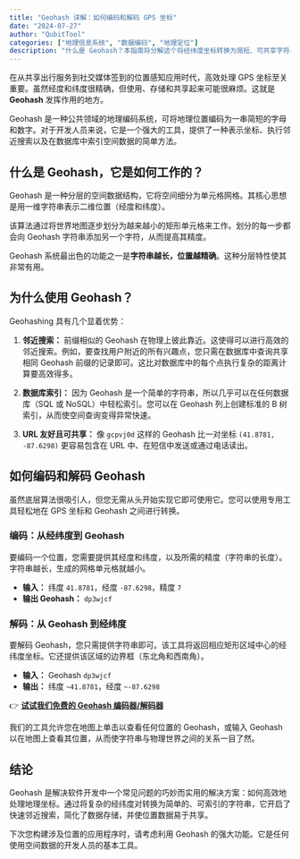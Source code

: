 ```yaml
---
title: "Geohash 详解：如何编码和解码 GPS 坐标"
date: "2024-07-27"
author: "QubitTool"
categories: ["地理信息系统", "数据编码", "地理定位"]
description: "什么是 Geohash？本指南将分解这个将经纬度坐标转换为简短、可共享字符串的巧妙算法。了解它的工作原理、为什么它被用于邻近搜索，以及如何亲自编码和解码 Geohash。"
---
```


在从共享出行服务到社交媒体签到的位置感知应用时代，高效处理 GPS 坐标至关重要。虽然经度和纬度很精确，但使用、存储和共享起来可能很麻烦。这就是 **Geohash** 发挥作用的地方。

Geohash 是一种公共领域的地理编码系统，可将地理位置编码为一串简短的字母和数字。对于开发人员来说，它是一个强大的工具，提供了一种表示坐标、执行邻近搜索以及在数据库中索引空间数据的简单方法。

## 什么是 Geohash，它是如何工作的？

Geohash 是一种分层的空间数据结构，它将空间细分为单元格网格。其核心思想是用一维字符串表示二维位置（经度和纬度）。

该算法通过将世界地图逐步划分为越来越小的矩形单元格来工作。划分的每一步都会向 Geohash 字符串添加另一个字符，从而提高其精度。

Geohash 系统最出色的功能之一是**字符串越长，位置越精确**。这种分层特性使其非常有用。

## 为什么使用 Geohash？

Geohashing 具有几个显着优势：

1.  **邻近搜索：** 前缀相似的 Geohash 在物理上彼此靠近。这使得可以进行高效的邻近搜索。例如，要查找用户附近的所有兴趣点，您只需在数据库中查询共享相同 Geohash 前缀的记录即可。这比对数据库中的每个点执行复杂的距离计算要高效得多。

2.  **数据库索引：** 因为 Geohash 是一个简单的字符串，所以几乎可以在任何数据库（SQL 或 NoSQL）中轻松索引。您可以在 Geohash 列上创建标准的 B 树索引，从而使空间查询变得异常快速。

3.  **URL 友好且可共享：** 像 `gcpvj0d` 这样的 Geohash 比一对坐标 `(41.8781, -87.6298)` 更容易包含在 URL 中、在短信中发送或通过电话读出。

## 如何编码和解码 Geohash

虽然底层算法很吸引人，但您无需从头开始实现它即可使用它。您可以使用专用工具轻松地在 GPS 坐标和 Geohash 之间进行转换。

### 编码：从经纬度到 Geohash

要编码一个位置，您需要提供其经度和纬度，以及所需的精度（字符串的长度）。字符串越长，生成的网格单元格就越小。

*   **输入：** 纬度 `41.8781`，经度 `-87.6298`，精度 `7`
*   **输出 Geohash：** `dp3wjcf`

### 解码：从 Geohash 到经纬度

要解码 Geohash，您只需提供字符串即可。该工具将返回相应矩形区域中心的经纬度坐标。它还提供该区域的边界框（东北角和西南角）。

*   **输入：** Geohash `dp3wjcf`
*   **输出：** 纬度 `~41.8781`，经度 `~-87.6298`

👉 **[试试我们免费的 Geohash 编码器/解码器](https://qubittool.com/zh/tools/geohash-tool)**

我们的工具允许您在地图上单击以查看任何位置的 Geohash，或输入 Geohash 以在地图上查看其位置，从而使字符串与物理世界之间的关系一目了然。

## 结论

Geohash 是解决软件开发中一个常见问题的巧妙而实用的解决方案：如何高效地处理地理坐标。通过将复杂的经纬度对转换为简单的、可索引的字符串，它开启了快速邻近搜索，简化了数据存储，并使位置数据易于共享。

下次您构建涉及位置的应用程序时，请考虑利用 Geohash 的强大功能。它是任何使用空间数据的开发人员的基本工具。
